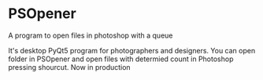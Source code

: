 # PSOpener
A program to open files in photoshop with a queue

It's desktop PyQt5 program for photographers and designers. You can open folder in PSOpener and open files with determied count in Photoshop pressing shourcut.
Now in production
